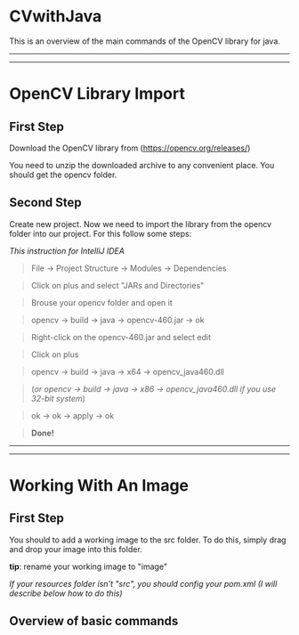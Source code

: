 # CVwithJava
This is an overview of the main commands of the OpenCV library for java.

***
***

# OpenCV Library Import

## First Step

Download the OpenCV library from (https://opencv.org/releases/)

You need to unzip the downloaded archive to any convenient place. You should get the opencv folder.

## Second Step

Create new project.
Now we need to import the library from the opencv folder into our project. For this follow some steps:

_This instruction for IntelliJ IDEA_

>File -> Project Structure -> Modules -> Dependencies

> Click on plus and select "JARs and Directories"

> Brouse your opencv folder and open it

> opencv -> build -> java -> opencv-460.jar -> ok

> Right-click on the opencv-460.jar and select edit

> Click on plus

> opencv -> build -> java -> x64 -> opencv_java460.dll

>(_or opencv -> build -> java -> x86 -> opencv_java460.dll if you use 32-bit system_)

> ok -> ok -> apply -> ok

> **Done!**


***
***

# Working With An Image

## First Step

You should to add a working image to the src folder.
To do this, simply drag and drop your image into this folder.

**tip**: rename your working image to "image"

_If your resources folder isn't "src", you should config your pom.xml
(I will describe below how to do this)_

## Overview of basic commands
